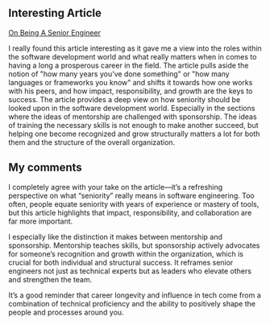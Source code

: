 ## Interesting Article

[On Being A Senior Engineer](https://www.kitchensoap.com/2012/10/25/on-being-a-senior-engineer/)

I really found this article interesting as it gave me a view into the roles within the software development world and what really matters when in comes to having a long a prosperous career in the field.
The article pulls aside the notion of "how many years you've done something" or "how many languages or frameworks you know" and shifts it towards how one works with his peers, and how impact, responsibility, and growth are the keys to success.
The article provides a deep view on how seniority should be looked upon in the software development world. Especially in the sections where the ideas of mentorship are challenged with sponsorship. The ideas of training the necessary skills is not enough to make another succeed, but helping one become recognized and grow structurally matters a lot for both them and the structure of the overall organization.

## My comments
I completely agree with your take on the article—it’s a refreshing perspective on what “seniority” really means in software engineering. Too often, people equate seniority with years of experience or mastery of tools, but this article highlights that impact, responsibility, and collaboration are far more important.

I especially like the distinction it makes between mentorship and sponsorship. Mentorship teaches skills, but sponsorship actively advocates for someone’s recognition and growth within the organization, which is crucial for both individual and structural success. It reframes senior engineers not just as technical experts but as leaders who elevate others and strengthen the team.

It’s a good reminder that career longevity and influence in tech come from a combination of technical proficiency and the ability to positively shape the people and processes around you.
